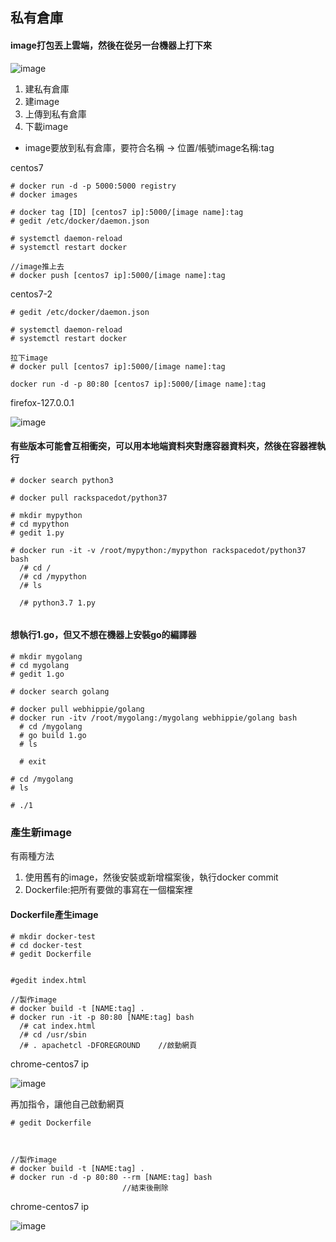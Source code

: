 ## 私有倉庫
#### image打包丟上雲端，然後在從另一台機器上打下來

![image]()

1. 建私有倉庫
2. 建image
3. 上傳到私有倉庫
4. 下載image
* image要放到私有倉庫，要符合名稱 -> 位置/帳號image名稱:tag


centos7
```
# docker run -d -p 5000:5000 registry
# docker images

# docker tag [ID] [centos7 ip]:5000/[image name]:tag
# gedit /etc/docker/daemon.json

# systemctl daemon-reload
# systemctl restart docker

//image推上去
# docker push [centos7 ip]:5000/[image name]:tag
```
centos7-2
```
# gedit /etc/docker/daemon.json

# systemctl daemon-reload
# systemctl restart docker

拉下image
# docker pull [centos7 ip]:5000/[image name]:tag

docker run -d -p 80:80 [centos7 ip]:5000/[image name]:tag
```
firefox-127.0.0.1

![image](https://github.com/zixxizxx/Liux-note/blob/main/110-1%20Docker/image/20211005/1005-2.jpg)


#### 有些版本可能會互相衝突，可以用本地端資料夾對應容器資料夾，然後在容器裡執行
```
# docker search python3

# docker pull rackspacedot/python37

# mkdir mypython
# cd mypython
# gedit 1.py

# docker run -it -v /root/mypython:/mypython rackspacedot/python37 bash
  /# cd /
  /# cd /mypython
  /# ls 
  
  /# python3.7 1.py
  
```
#### 想執行1.go，但又不想在機器上安裝go的編譯器
```
# mkdir mygolang
# cd mygolang
# gedit 1.go

# docker search golang

# docker pull webhippie/golang
# docker run -itv /root/mygolang:/mygolang webhippie/golang bash
  # cd /mygolang
  # go build 1.go
  # ls
  
  # exit

# cd /mygolang
# ls

# ./1
```

### 產生新image
有兩種方法
1. 使用舊有的image，然後安裝或新增檔案後，執行docker commit
2. Dockerfile:把所有要做的事寫在一個檔案裡

#### Dockerfile產生image
```
# mkdir docker-test
# cd docker-test
# gedit Dockerfile


#gedit index.html

//製作image
# docker build -t [NAME:tag] .
# docker run -it -p 80:80 [NAME:tag] bash
  /# cat index.html
  /# cd /usr/sbin
  /# . apachetcl -DFOREGROUND    //啟動網頁
```
chrome-centos7 ip

![image]()


再加指令，讓他自己啟動網頁
```
# gedit Dockerfile



//製作image
# docker build -t [NAME:tag] .
# docker run -d -p 80:80 --rm [NAME:tag] bash
                         //結束後刪除
```
chrome-centos7 ip

![image](https://github.com/zixxizxx/Liux-note/blob/main/110-1%20Docker/image/20211005/1005-1.jpg)


















